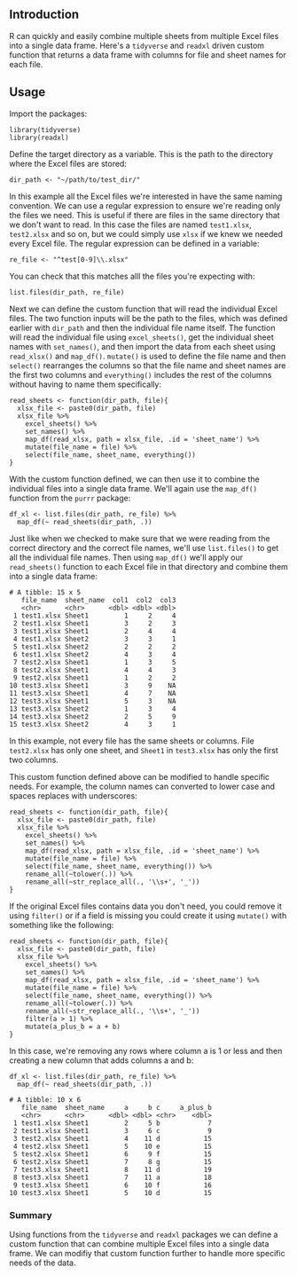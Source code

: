 ## Introduction

R can quickly and easily combine multiple sheets from multiple Excel files into a single data frame. Here's a `tidyverse` and `readxl` driven custom function that returns a data frame with columns for file and sheet names for each file.


## Usage

Import the packages:

```
library(tidyverse)
library(readxl)
```

Define the target directory as a variable. This is the path to the directory where the Excel files are stored:

`dir_path <- "~/path/to/test_dir/"`  


In this example all the Excel files we're interested in have the same naming convention. We can use a regular expression to ensure we're reading only the files we need. This is useful if there are files in the same directory that we don't want to read. In this case the files are named `test1.xlsx`, `test2.xlsx` and so on, but we could simply use `xlsx` if we knew we needed every Excel file. The regular expression can be defined in a variable:

`re_file <- "^test[0-9]\\.xlsx"`    

You can check that this matches alll the files you're expecting with:

`list.files(dir_path, re_file)`

Next we can define the custom function that will read the individual Excel files. The two function inputs will be the path to the files, which was defined earlier with `dir_path` and then the individual file name itself. The function will read the individual file using `excel_sheets()`, get the individual sheet names with `set_names()`, and then import the data from each sheet using `read_xlsx()` and `map_df()`. `mutate()` is used to define the file name and then `select()` rearranges the columns so that the file name and sheet names are the first two columns and `everything()` includes the rest of the columns without having to name them specifically: 

```
read_sheets <- function(dir_path, file){
  xlsx_file <- paste0(dir_path, file)
  xlsx_file %>%
    excel_sheets() %>%
    set_names() %>%
    map_df(read_xlsx, path = xlsx_file, .id = 'sheet_name') %>% 
    mutate(file_name = file) %>% 
    select(file_name, sheet_name, everything())
}
```

With the custom function defined, we can then use it to combine the individual files into a single data frame. We'll again use the `map_df()` function from the `purrr` package:

```
df_xl <- list.files(dir_path, re_file) %>% 
  map_df(~ read_sheets(dir_path, .))
```

Just like when we checked to make sure that we were reading from the correct directory and the correct file names, we'll use `list.files()` to get all the individual file names. Then using `map_df()` we'll apply our `read_sheets()` function to each Excel file in that directory and combine them into a single data frame:  

``` 
# A tibble: 15 x 5
   file_name  sheet_name  col1  col2  col3
   <chr>      <chr>      <dbl> <dbl> <dbl>
 1 test1.xlsx Sheet1         1     2     4
 2 test1.xlsx Sheet1         3     2     3
 3 test1.xlsx Sheet1         2     4     4
 4 test1.xlsx Sheet2         3     3     1
 5 test1.xlsx Sheet2         2     2     2
 6 test1.xlsx Sheet2         4     3     4
 7 test2.xlsx Sheet1         1     3     5
 8 test2.xlsx Sheet1         4     4     3
 9 test2.xlsx Sheet1         1     2     2
10 test3.xlsx Sheet1         3     9    NA
11 test3.xlsx Sheet1         4     7    NA
12 test3.xlsx Sheet1         5     3    NA
13 test3.xlsx Sheet2         1     3     4
14 test3.xlsx Sheet2         2     5     9
15 test3.xlsx Sheet2         4     3     1
```

In this example, not every file has the same sheets or columns. File `test2.xlsx` has only one sheet, and `Sheet1` in `test3.xlsx` has only the first two columns.  


This custom function defined above can be modified to handle specific needs. For example, the column names can converted to lower case and spaces replaces with underscores:

```
read_sheets <- function(dir_path, file){
  xlsx_file <- paste0(dir_path, file)
  xlsx_file %>%
    excel_sheets() %>%
    set_names() %>%
    map_df(read_xlsx, path = xlsx_file, .id = 'sheet_name') %>% 
    mutate(file_name = file) %>% 
    select(file_name, sheet_name, everything()) %>% 
    rename_all(~tolower(.)) %>% 
    rename_all(~str_replace_all(., '\\s+', '_'))
}
```

If the original Excel files contains data you don't need, you could remove it using `filter()` or if a field is missing you could create it using `mutate()` with something like the following:

```
read_sheets <- function(dir_path, file){
  xlsx_file <- paste0(dir_path, file)
  xlsx_file %>%
    excel_sheets() %>%
    set_names() %>%
    map_df(read_xlsx, path = xlsx_file, .id = 'sheet_name') %>% 
    mutate(file_name = file) %>% 
    select(file_name, sheet_name, everything()) %>% 
    rename_all(~tolower(.)) %>% 
    rename_all(~str_replace_all(., '\\s+', '_'))
    filter(a > 1) %>% 
    mutate(a_plus_b = a + b)
}
```

In this case, we're removing any rows where column a is 1 or less and then creating a new column that adds columns a and b:

```
df_xl <- list.files(dir_path, re_file) %>% 
  map_df(~ read_sheets(dir_path, .))
  
# A tibble: 10 x 6
   file_name  sheet_name     a     b c     a_plus_b
   <chr>      <chr>      <dbl> <dbl> <chr>    <dbl>
 1 test1.xlsx Sheet1         2     5 b            7
 2 test1.xlsx Sheet1         3     6 c            9
 3 test2.xlsx Sheet1         4    11 d           15
 4 test2.xlsx Sheet1         5    10 e           15
 5 test2.xlsx Sheet1         6     9 f           15
 6 test2.xlsx Sheet1         7     8 g           15
 7 test3.xlsx Sheet1         8    11 d           19
 8 test3.xlsx Sheet1         7    11 a           18
 9 test3.xlsx Sheet1         6    10 f           16
10 test3.xlsx Sheet1         5    10 d           15
```

### Summary

Using functions from the `tidyverse` and `readxl` packages we can define a custom function that can combine multiple Excel files into a single data frame. We can modifiy that custom function further to handle more specific needs of the data. 
